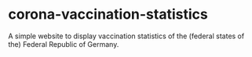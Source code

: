 # corona-vaccination-statistics
A simple website to display vaccination statistics of the (federal states of the) Federal Republic of Germany.
